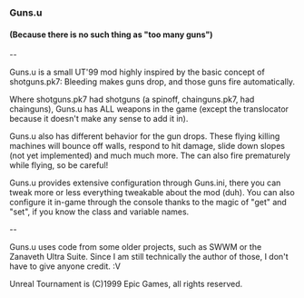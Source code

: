### Guns.u
#### (Because there is no such thing as "too many guns")

--

Guns.u is a small UT'99 mod highly inspired by the basic concept of
shotguns.pk7: Bleeding makes guns drop, and those guns fire automatically.

Where shotguns.pk7 had shotguns (a spinoff, chainguns.pk7, had chainguns),
Guns.u has ALL weapons in the game (except the translocator because it doesn't
make any sense to add it in).

Guns.u also has different behavior for the gun drops. These flying killing
machines will bounce off walls, respond to hit damage, slide down slopes (not
yet implemented) and much much more. The can also fire prematurely while
flying, so be careful!

Guns.u provides extensive configuration through Guns.ini, there you can tweak
more or less everything tweakable about the mod (duh). You can also configure
it in-game through the console thanks to the magic of "get" and "set", if you
know the class and variable names.

--

Guns.u uses code from some older projects, such as SWWM or the Zanaveth Ultra
Suite. Since I am still technically the author of those, I don't have to give
anyone credit. :V

Unreal Tournament is (C)1999 Epic Games, all rights reserved.
